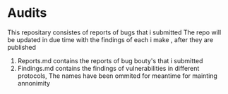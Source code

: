 # Audits

This repositary consistes of reports of bugs that i submitted
The repo will be updated in due time with the findings of each i make , after they are published


1. Reports.md contains the reports of bug bouty's that i submitted
2. Findings.md contains the findings of vulnerabilities in different protocols, The names have been ommited for meantime for mainting annonimity
